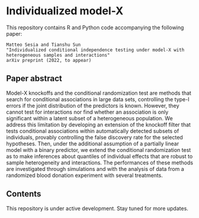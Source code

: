 # Individualized model-X


This repository contains R and Python code accompanying the following paper:

```
Matteo Sesia and Tianshu Sun
"Individualized conditional independence testing under model-X with heterogeneous samples and interactions"
arXiv preprint (2022, to appear)
```

## Paper abstract

Model-X knockoffs and the conditional randomization test are methods that search for conditional
associations in large data sets, controlling the type-I errors if the joint distribution of the predictors is
known. However, they cannot test for interactions nor find whether an association is only significant
within a latent subset of a heterogeneous population. We address this limitation by developing an
extension of the knockoff filter that tests conditional associations within automatically detected subsets
of individuals, provably controlling the false discovery rate for the selected hypotheses. Then, under
the additional assumption of a partially linear model with a binary predictor, we extend the conditional
randomization test as to make inferences about quantiles of individual effects that are robust to sample
heterogeneity and interactions. The performances of these methods are investigated through simulations
and with the analysis of data from a randomized blood donation experiment with several treatments.

## Contents

This repository is under active development. Stay tuned for more updates. 